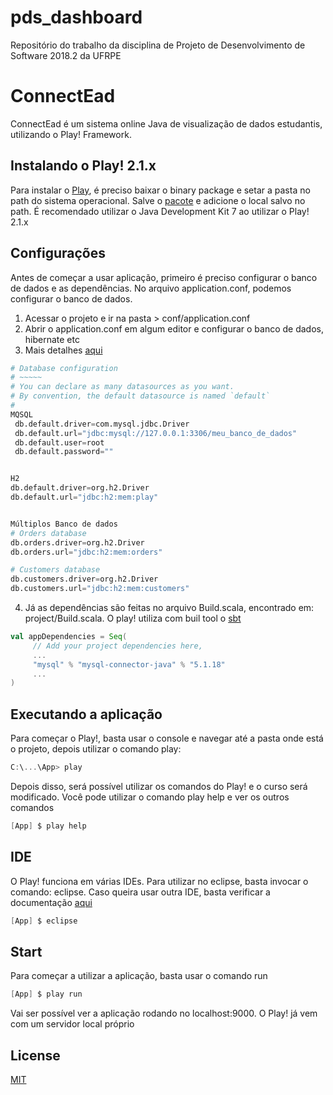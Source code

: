 # pds_dashboard
Repositório do trabalho da disciplina de Projeto de Desenvolvimento de Software 2018.2 da UFRPE

# ConnectEad

ConnectEad é um sistema online Java de visualização de dados estudantis, utilizando o Play! Framework.

## Instalando o Play! 2.1.x

Para instalar o [Play](https://www.playframework.com/documentation/2.1.x/JavaHome#play-for-java-developers), é preciso baixar o binary package e setar a pasta no path do sistema operacional.
Salve o [pacote](https://drive.google.com/open?id=1l0WZdgj9wQ1ObZE9Ng7tVh7U6ta39ZJK) e adicione o local salvo no path. É recomendado utilizar o Java Development Kit  7 ao utilizar o Play! 2.1.x 


## Configurações

Antes de começar a usar aplicação, primeiro é preciso configurar o banco de dados e as dependências. No arquivo application.conf, podemos configurar o banco de dados. 

1. Acessar o projeto e ir na pasta > conf/application.conf
2. Abrir o application.conf em algum editor e configurar o banco de dados, hibernate etc
3. Mais detalhes [aqui](https://www.playframework.com/documentation/2.1.x/JavaDatabase)


```python
# Database configuration
# ~~~~~ 
# You can declare as many datasources as you want.
# By convention, the default datasource is named `default`
#
MQSQL
 db.default.driver=com.mysql.jdbc.Driver
 db.default.url="jdbc:mysql://127.0.0.1:3306/meu_banco_de_dados"
 db.default.user=root
 db.default.password=""


H2
db.default.driver=org.h2.Driver
db.default.url="jdbc:h2:mem:play"


Múltiplos Banco de dados
# Orders database
db.orders.driver=org.h2.Driver
db.orders.url="jdbc:h2:mem:orders"

# Customers database
db.customers.driver=org.h2.Driver
db.customers.url="jdbc:h2:mem:customers"
```
4. Já as dependências são feitas no arquivo Build.scala, encontrado em: project/Build.scala. O play! utiliza com buil tool o [sbt](https://www.scala-sbt.org/0.13/docs/index.html)

```sbt
val appDependencies = Seq(
     // Add your project dependencies here,
     ...
     "mysql" % "mysql-connector-java" % "5.1.18"
     ...
)
```

## Executando a aplicação

Para começar o Play!, basta usar o console e navegar até a pasta onde está o projeto, depois utilizar o comando play:

 ```sbt
C:\...\App> play
```

Depois disso, será possível utilizar os comandos do Play! e o curso será modificado. Você pode utilizar o comando play help e ver os outros comandos

```sbt
[App] $ play help
```
## IDE
O Play! funciona em várias IDEs. Para utilizar no eclipse, basta invocar o comando: eclipse. Caso queira usar outra IDE, basta verificar a documentação [aqui](https://www.playframework.com/documentation/2.1.x/IDE)

```sbt
[App] $ eclipse
```
## Start

Para começar a utilizar a aplicação, basta usar o comando run
```sbt
[App] $ play run
```

Vai ser possível ver a aplicação rodando no localhost:9000. O Play! já vem com um servidor local próprio
## License
[MIT](https://choosealicense.com/licenses/mit/)
